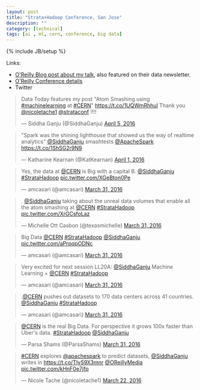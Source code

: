 ```yaml
---
layout: post
title: "Strata+Hadoop Conference, San Jose"
description: ""
category: [technical]
tags: [ai , ml, cern, conference, big data]
---
```

{% include JB/setup %}

Links: 

- [O'Reilly Blog post about my talk](https://www.oreilly.com/ideas/cern-seeks-to-predict-new-and-popular-data-sets), also featured on their data newsletter. 
- [O'Reilly Conference details](http://conferences.oreilly.com/strata/hadoop-big-data-ca/public/schedule/detail/47052)
- Twitter

<blockquote class="twitter-tweet" data-lang="en"><p lang="en" dir="ltr">Data Today features my post &quot;Atom Smashing using <a href="https://twitter.com/hashtag/machinelearning?src=hash">#machinelearning</a> at <a href="https://twitter.com/hashtag/CERN?src=hash">#CERN</a>&quot; <a href="https://t.co/1UQWmRhhul">https://t.co/1UQWmRhhul</a> Thank you <a href="https://twitter.com/nicoletache1">@nicoletache1</a> <a href="https://twitter.com/strataconf">@strataconf</a> !!!!</p>&mdash; Siddha Ganju (@SiddhaGanju) <a href="https://twitter.com/SiddhaGanju/status/717153066374586369">April 5, 2016</a></blockquote><script async src="//platform.twitter.com/widgets.js" charset="utf-8"></script><blockquote class="twitter-tweet" data-lang="en"><p lang="en" dir="ltr">&quot;Spark was the shining lighthouse that showed us the way of realtime analytics&quot; <a href="https://twitter.com/SiddhaGanju">@SiddhaGanju</a> smashtests <a href="https://twitter.com/ApacheSpark">@ApacheSpark</a> <a href="https://t.co/1ShSG2r9N9">https://t.co/1ShSG2r9N9</a></p>&mdash; Katharine Kearnan (@KatKearnan) <a href="https://twitter.com/KatKearnan/status/716008360714366977">April 1, 2016</a></blockquote><script async src="//platform.twitter.com/widgets.js" charset="utf-8"></script><blockquote class="twitter-tweet" data-lang="en"><p lang="en" dir="ltr">Yes, the data at <a href="https://twitter.com/CERN">@CERN</a> is Big with a capital B. <a href="https://twitter.com/SiddhaGanju">@SiddhaGanju</a> <a href="https://twitter.com/hashtag/StrataHadoop?src=hash">#StrataHadoop</a> <a href="https://t.co/XGeBton0Pe">pic.twitter.com/XGeBton0Pe</a></p>&mdash; amcasari (@amcasari) <a href="https://twitter.com/amcasari/status/715658934866972672">March 31, 2016</a></blockquote><script async src="//platform.twitter.com/widgets.js" charset="utf-8"></script><blockquote class="twitter-tweet" data-lang="en"><p lang="en" dir="ltr">. <a href="https://twitter.com/SiddhaGanju">@SiddhaGanju</a> taking about the unreal data volumes that enable all the atom smashing at <a href="https://twitter.com/CERN">@CERN</a> <a href="https://twitter.com/hashtag/StrataHadoop?src=hash">#StrataHadoop</a> <a href="https://t.co/XrGCsfoLaz">pic.twitter.com/XrGCsfoLaz</a></p>&mdash; Michelle Ott Casbon (@texasmichelle) <a href="https://twitter.com/texasmichelle/status/715658398549745664">March 31, 2016</a></blockquote><script async src="//platform.twitter.com/widgets.js" charset="utf-8"></script><blockquote class="twitter-tweet" data-lang="en"><p lang="tl" dir="ltr">Big Data <a href="https://twitter.com/CERN">@CERN</a> <a href="https://twitter.com/hashtag/StrataHadoop?src=hash">#StrataHadoop</a> <a href="https://twitter.com/SiddhaGanju">@SiddhaGanju</a> <a href="https://t.co/aPrpqpODNc">pic.twitter.com/aPrpqpODNc</a></p>&mdash; amcasari (@amcasari) <a href="https://twitter.com/amcasari/status/715657737196032000">March 31, 2016</a></blockquote><script async src="//platform.twitter.com/widgets.js" charset="utf-8"></script><blockquote class="twitter-tweet" data-lang="en"><p lang="en" dir="ltr">Very excited for next session LL20A: <a href="https://twitter.com/SiddhaGanju">@SiddhaGanju</a> Machine Learning + <a href="https://twitter.com/CERN">@CERN</a> <a href="https://twitter.com/hashtag/StrataHadoop?src=hash">#StrataHadoop</a></p>&mdash; amcasari (@amcasari) <a href="https://twitter.com/amcasari/status/715654695537106945">March 31, 2016</a></blockquote><script async src="//platform.twitter.com/widgets.js" charset="utf-8"></script><blockquote class="twitter-tweet" data-lang="en"><p lang="en" dir="ltr">.<a href="https://twitter.com/CERN">@CERN</a> pushes out datasets to 170 data centers across 41 countries. <a href="https://twitter.com/SiddhaGanju">@SiddhaGanju</a> <a href="https://twitter.com/hashtag/StrataHadoop?src=hash">#StrataHadoop</a></p>&mdash; amcasari (@amcasari) <a href="https://twitter.com/amcasari/status/715657168385482752">March 31, 2016</a></blockquote><script async src="//platform.twitter.com/widgets.js" charset="utf-8"></script><blockquote class="twitter-tweet" data-lang="en"><p lang="en" dir="ltr"><a href="https://twitter.com/CERN">@CERN</a> is the real Big Data. For perspective it grows 100x faster than Uber&#39;s data. <a href="https://twitter.com/hashtag/StrataHadoop?src=hash">#StrataHadoop</a> <a href="https://twitter.com/SiddhaGanju">@SiddhaGanju</a></p>&mdash; Parsa Shams (@ParsaShams) <a href="https://twitter.com/ParsaShams/status/715659346936397824">March 31, 2016</a></blockquote><script async src="//platform.twitter.com/widgets.js" charset="utf-8"></script><blockquote class="twitter-tweet" data-lang="en"><p lang="en" dir="ltr"><a href="https://twitter.com/hashtag/CERN?src=hash">#CERN</a> explores <a href="https://twitter.com/ApacheSpark">@apachespark</a> to predict datasets, <a href="https://twitter.com/SiddhaGanju">@SiddhaGanju</a> writes in <a href="https://t.co/TIyS9X3mnr">https://t.co/TIyS9X3mnr</a> <a href="https://twitter.com/OReillyMedia">@OReillyMedia</a> <a href="https://t.co/kHnF0e7jfp">pic.twitter.com/kHnF0e7jfp</a></p>&mdash; Nicole Tache (@nicoletache1) <a href="https://twitter.com/nicoletache1/status/712320881796624384">March 22, 2016</a></blockquote><script async src="//platform.twitter.com/widgets.js" charset="utf-8"></script>